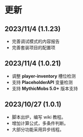 # 更新

## 2023/11/4 (1.1.23)

* 完善调试模式的内容报告
* 完善套装项目的配置项

## 2023/11/4 (1.0.21)

* 调整 **player-inventory** 槽位检测
* 支持 **PlaceholderAPI** 变量检测
* 支持 **MythicMobs 5.0+** 版本支持

## 2023/10/27 (1.0.1)

* 脚本出炉，编写 wiki 教程。  
* 增加计算公式，多条件判断。
* 大部分功能采用异步线程。  
